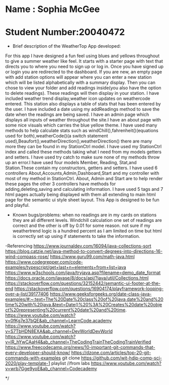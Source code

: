 # Name : Sophia McGee
# Student Number:20040472




- Brief description of the WeatherTop App developed:

For this app I have designed a fun feel using blues and yellows throughout to give a summer weather like feel.
It starts with a starter page with text that directs you to where you need to sign up or log in.
Once you have signed up or login you are redirected to the dashboard.
If you are new, an empty page with add station options will appear where you can enter a new station which will be listed alphabetically with a summary display.
Then you can chose to view your folder and add readings inside(you also have the option to delete readings).
These readings will then display in your station. I have included weather trend display,weather icon updates on weathercode entered.
This station also displays a table of stats that has been entered by the user.
I have included a date using my addReadings method to save the date when the readings are being saved.
I have an admin page which displays all inputs of weather throughout the site.I have an about page with some nice visuals which carries the blue yellow theme.
I have used many methods to help calculate stats such as windChill(),fahrenheit()(equations used for both),weatherCode()(a switch statement used),Beaufort(),weatherDirection(),weatherDirection() there are many more
they can be found in my StationCtrl model. I have used my StationCtrl index and called these methods taking what I need from my models getters and setters.
I have used try catch to make sure none of my methods throw up an error.I have used four models Member, Reading, Stat,and Station.These contain my constructors, getters and setters.
I have used 6 controllers About,Accounts,Admin,Dashboard,Start and my controller with most of my method in StationCtrl.
About, Admin and Start are to help render these pages the other 3 controllers have methods for adding,deleting,saving and calculating information.
I have used 5 tags and 7 html pages actually being displayed with them all extending to main html page for the semantic ui style sheet layout.
This App is designed to be fun and playful.

- Known bugs/problems:
when no readings are in my cards on stations they are all different levels.
Windchill calculation one set of readings are correct and the other is off by 0.01 for some reason.
not sure if my weathertrend logic is a hundred percent as I am limited on time but html is correctly set up using if statements to take the information.

-Referencing
https://www.journaldev.com/16094/java-collections-sort
https://blog.catzie.net/java-method-to-convert-degrees-into-directions-16-wind-compass-rose/
https://www.guru99.com/math-java.html
https://www.codegrepper.com/code-examples/typescript/get+last+n+elements+from+list+java
https://www.w3schools.com/java/tryjava.asp?filename=demo_date_format
https://docs.oracle.com/javase/8/docs/api/?java/util/Collections.html
https://stackoverflow.com/questions/32152442/semantic-ui-footer-at-the-end
https://stackoverflow.com/questions/16904174/playframework-looping-over-a-list/39177406
https://www.geeksforgeeks.org/date-class-java-examples/#:~:text=The%20Date%20class%20of%20java,date%20and%20time%20with%20java.&text=Date()%20%3A%20Creates%20date%20object%20representing%20current%20date%20and%20time.
https://www.youtube.com/watch?v=0fKg7e37bQE&ab_channel=LearnCode.academy   
https://www.youtube.com/watch?v=S7TbHDN8EXA&ab_channel=DevWorldDevWorld     
https://www.youtube.com/watch?v=lR_hYwCAaH4&ab_channel=TheCodingTrainTheCodingTrainVerified
https://www.freecodecamp.org/news/10-important-git-commands-that-every-developer-should-know/
https://dzone.com/articles/top-20-git-commands-with-examples
git clone https://github.com/wit-hdip-comp-sci-2020/play-template-1 playlist //from labs
https://www.youtube.com/watch?v=wrb7Gge9yoE&ab_channel=Codecademy


*/